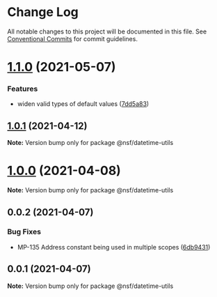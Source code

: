 # Change Log

All notable changes to this project will be documented in this file.
See [Conventional Commits](https://conventionalcommits.org) for commit guidelines.

# [1.1.0](https://bitbucket.nsf.gov/scm/nsf-fe/utility-library/compare/@nsf/datetime-utils@1.0.1...@nsf/datetime-utils@1.1.0) (2021-05-07)


### Features

* widen valid types of default values ([7dd5a83](https://bitbucket.nsf.gov/scm/nsf-fe/utility-library/commits/7dd5a8368820a6cd612504f2036e9049b6278e0b))





## [1.0.1](https://bitbucket.nsf.gov/scm/nsf-fe/utility-library/compare/@nsf/datetime-utils@1.0.0...@nsf/datetime-utils@1.0.1) (2021-04-12)

**Note:** Version bump only for package @nsf/datetime-utils





# [1.0.0](https://bitbucket.nsf.gov/scm/nsf-fe/utility-library/compare/@nsf/datetime-utils@0.0.2...@nsf/datetime-utils@1.0.0) (2021-04-08)

**Note:** Version bump only for package @nsf/datetime-utils





## 0.0.2 (2021-04-07)


### Bug Fixes

* MP-135 Address constant being used in multiple scopes ([6db9431](https://bitbucket.nsf.gov/scm/nsf-fe/utility-library/commits/6db94311c42091c5f3d567a5cfd380e6715b3a83))





## 0.0.1 (2021-04-07)

**Note:** Version bump only for package @nsf/datetime-utils
